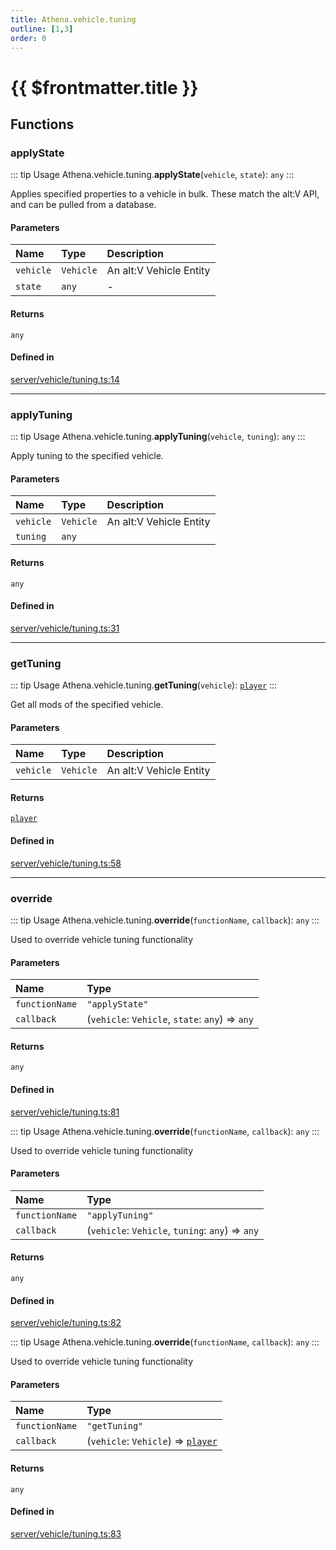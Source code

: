 ```yaml
---
title: Athena.vehicle.tuning
outline: [1,3]
order: 0
---
```


# {{ $frontmatter.title }}


## Functions

### applyState

::: tip Usage
Athena.vehicle.tuning.**applyState**(`vehicle`, `state`): `any`
:::

Applies specified properties to a vehicle in bulk.
These match the alt:V API, and can be pulled from a database.

#### Parameters

| Name | Type | Description |
| :------ | :------ | :------ |
| `vehicle` | `Vehicle` | An alt:V Vehicle Entity |
| `state` | `any` | - |

#### Returns

`any`

#### Defined in

[server/vehicle/tuning.ts:14](https://github.com/Stuyk/altv-athena/blob/d2642d1/src/core/server/vehicle/tuning.ts#L14)

___

### applyTuning

::: tip Usage
Athena.vehicle.tuning.**applyTuning**(`vehicle`, `tuning`): `any`
:::

Apply tuning to the specified vehicle.

#### Parameters

| Name | Type | Description |
| :------ | :------ | :------ |
| `vehicle` | `Vehicle` | An alt:V Vehicle Entity |
| `tuning` | `any` |  |

#### Returns

`any`

#### Defined in

[server/vehicle/tuning.ts:31](https://github.com/Stuyk/altv-athena/blob/d2642d1/src/core/server/vehicle/tuning.ts#L31)

___

### getTuning

::: tip Usage
Athena.vehicle.tuning.**getTuning**(`vehicle`): [`player`](server_config.md#player)
:::

Get all mods of the specified vehicle.

#### Parameters

| Name | Type | Description |
| :------ | :------ | :------ |
| `vehicle` | `Vehicle` | An alt:V Vehicle Entity |

#### Returns

[`player`](server_config.md#player)

#### Defined in

[server/vehicle/tuning.ts:58](https://github.com/Stuyk/altv-athena/blob/d2642d1/src/core/server/vehicle/tuning.ts#L58)

___

### override

::: tip Usage
Athena.vehicle.tuning.**override**(`functionName`, `callback`): `any`
:::

Used to override vehicle tuning functionality

#### Parameters

| Name | Type |
| :------ | :------ |
| `functionName` | ``"applyState"`` |
| `callback` | (`vehicle`: `Vehicle`, `state`: `any`) => `any` |

#### Returns

`any`

#### Defined in

[server/vehicle/tuning.ts:81](https://github.com/Stuyk/altv-athena/blob/d2642d1/src/core/server/vehicle/tuning.ts#L81)

::: tip Usage
Athena.vehicle.tuning.**override**(`functionName`, `callback`): `any`
:::

Used to override vehicle tuning functionality

#### Parameters

| Name | Type |
| :------ | :------ |
| `functionName` | ``"applyTuning"`` |
| `callback` | (`vehicle`: `Vehicle`, `tuning`: `any`) => `any` |

#### Returns

`any`

#### Defined in

[server/vehicle/tuning.ts:82](https://github.com/Stuyk/altv-athena/blob/d2642d1/src/core/server/vehicle/tuning.ts#L82)

::: tip Usage
Athena.vehicle.tuning.**override**(`functionName`, `callback`): `any`
:::

Used to override vehicle tuning functionality

#### Parameters

| Name | Type |
| :------ | :------ |
| `functionName` | ``"getTuning"`` |
| `callback` | (`vehicle`: `Vehicle`) => [`player`](server_config.md#player) |

#### Returns

`any`

#### Defined in

[server/vehicle/tuning.ts:83](https://github.com/Stuyk/altv-athena/blob/d2642d1/src/core/server/vehicle/tuning.ts#L83)
